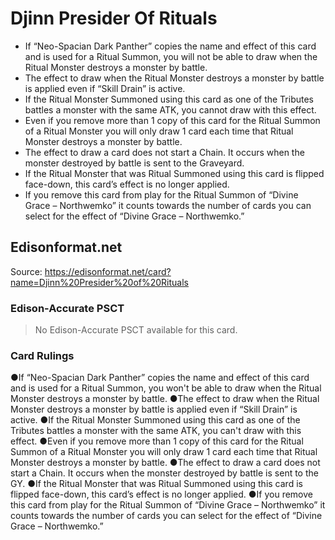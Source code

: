 # Djinn Presider Of Rituals

*   If “Neo-Spacian Dark Panther” copies the name and effect of this card and is used for a Ritual Summon, you will not be able to draw when the Ritual Monster destroys a monster by battle.
*   The effect to draw when the Ritual Monster destroys a monster by battle is applied even if “Skill Drain” is active.
*   If the Ritual Monster Summoned using this card as one of the Tributes battles a monster with the same ATK, you cannot draw with this effect.
*   Even if you remove more than 1 copy of this card for the Ritual Summon of a Ritual Monster you will only draw 1 card each time that Ritual Monster destroys a monster by battle.
*   The effect to draw a card does not start a Chain. It occurs when the monster destroyed by battle is sent to the Graveyard.
*   If the Ritual Monster that was Ritual Summoned using this card is flipped face-down, this card’s effect is no longer applied.
*   If you remove this card from play for the Ritual Summon of “Divine Grace – Northwemko” it counts towards the number of cards you can select for the effect of “Divine Grace – Northwemko.”

## Edisonformat.net

Source: https://edisonformat.net/card?name=Djinn%20Presider%20of%20Rituals

### Edison-Accurate PSCT

> No Edison-Accurate PSCT available for this card.

### Card Rulings

●If “Neo-Spacian Dark Panther” copies the name and effect of this card and is used for a Ritual Summon, you won't be able to draw when the Ritual Monster destroys a monster by battle.
●The effect to draw when the Ritual Monster destroys a monster by battle is applied even if “Skill Drain” is active.
●If the Ritual Monster Summoned using this card as one of the Tributes battles a monster with the same ATK, you can't draw with this effect.
●Even if you remove more than 1 copy of this card for the Ritual Summon of a Ritual Monster you will only draw 1 card each time that Ritual Monster destroys a monster by battle.
●The effect to draw a card does not start a Chain. It occurs when the monster destroyed by battle is sent to the GY.
●If the Ritual Monster that was Ritual Summoned using this card is flipped face-down, this card’s effect is no longer applied.
●If you remove this card from play for the Ritual Summon of “Divine Grace – Northwemko” it counts towards the number of cards you can select for the effect of “Divine Grace – Northwemko.” 
            